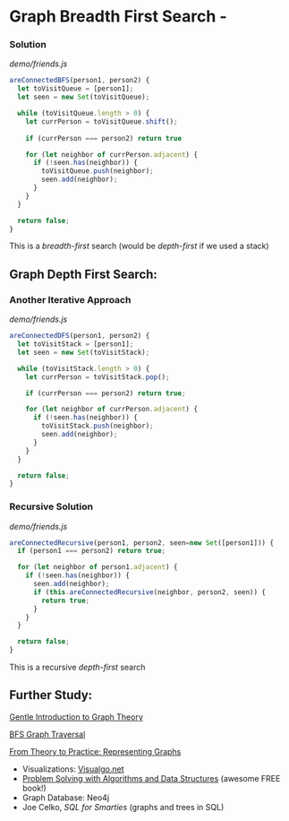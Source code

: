 # Graph Breadth First Search -

### Solution

_demo/friends.js_
```jsx
areConnectedBFS(person1, person2) {
  let toVisitQueue = [person1];
  let seen = new Set(toVisitQueue);

  while (toVisitQueue.length > 0) {
    let currPerson = toVisitQueue.shift();
    
    if (currPerson === person2) return true

    for (let neighbor of currPerson.adjacent) {
      if (!seen.has(neighbor)) {
        toVisitQueue.push(neighbor);
        seen.add(neighbor);
      }
    }
  }

  return false;
}
```

This is a *breadth-first* search (would be *depth-first* if we used a stack)

## Graph Depth First Search:

### Another Iterative Approach

_demo/friends.js_
```jsx
areConnectedDFS(person1, person2) {  
  let toVisitStack = [person1];
  let seen = new Set(toVisitStack);

  while (toVisitStack.length > 0) {
    let currPerson = toVisitStack.pop();

    if (currPerson === person2) return true;

    for (let neighbor of currPerson.adjacent) {
      if (!seen.has(neighbor)) {
        toVisitStack.push(neighbor);
        seen.add(neighbor);
      }
    }
  }

  return false;
}
```

### Recursive Solution

_demo/friends.js_
```jsx
areConnectedRecursive(person1, person2, seen=new Set([person1])) {
  if (person1 === person2) return true;

  for (let neighbor of person1.adjacent) {
    if (!seen.has(neighbor)) {
      seen.add(neighbor);
      if (this.areConnectedRecursive(neighbor, person2, seen)) {
        return true;
      }
    }
  }

  return false;
}
```

This is a recursive *depth-first* search

## Further Study:

[Gentle Introduction to Graph Theory](https://medium.com/basecs/a-gentle-introduction-to-graph-theory-77969829ead8)

[BFS Graph Traversal](https://medium.com/basecs/going-broad-in-a-graph-bfs-traversal-959bd1a09255)

[From Theory to Practice: Representing Graphs](https://medium.com/basecs/from-theory-to-practice-representing-graphs-cfd782c5be38)

- Visualizations: [Visualgo.net](https://visualgo.net/en)
- [Problem Solving with Algorithms and Data Structures](http://interactivepython.org/courselib/static/pythonds/index.html) (awesome FREE book!)
- Graph Database: Neo4j
- Joe Celko, *SQL for Smarties* (graphs and trees in SQL)
